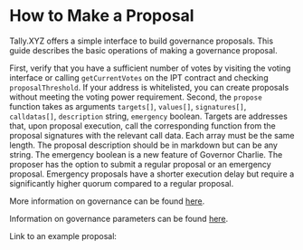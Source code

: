 # How to Make a Proposal

Tally.XYZ offers a simple interface to build governance proposals. This guide describes the basic operations of making a governance proposal.

First, verify that you have a sufficient number of votes by visiting the voting interface or calling `getCurrentVotes` on the IPT contract and checking `proposalThreshold`. If your address is whitelisted, you can create proposals without meeting the voting power requirement. 
Second, the `propose` function takes as arguments `targets[]`, `values[]`, `signatures[]`, `calldatas[]`, `description` string, `emergency` boolean. Targets are addresses that, upon proposal execution, call the corresponding function from the proposal signatures with the relevant call data. Each array must be the same length. The proposal description should be in markdown but can be any string. The emergency boolean is a new feature of Governor Charlie. The proposer has the option to submit a regular proposal or an emergency proposal. Emergency proposals have a shorter execution delay but require a significantly higher quorum compared to a regular proposal. 

More information on governance can be found [here](../../../concepts/Governance/Overview).

Information on governance parameters can be found [here](../../../reference/ProtocolParameters).

Link to an example proposal:

